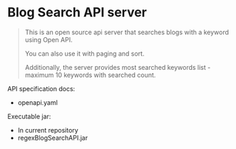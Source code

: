 Blog Search API server
======================
> This is an open source api server that searches blogs with a keyword using Open API.
> 
> You can also use it with paging and sort.
> 
> Additionally, the server provides most searched keywords list - maximum 10 keywords with searched count.
 

API specification docs:
- openapi.yaml

Executable jar:
- In current repository
- regexBlogSearchAPI.jar